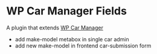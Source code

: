 # WP Car Manager Fields

A plugin that extends [WP Car Manager](https://www.wpcarmanager.com/)
- add make-model metabox in single car admin
- add new make-model in frontend car-submission form